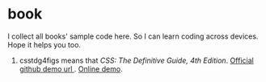 # book
I collect all books' sample code here. So I can learn coding across devices. Hope it helps you too.
1. csstdg4figs means that *CSS: The Definitive Guide, 4th Edition*. [Official
 github demo url ](https://github.com/meyerweb/csstdg4figs)
 . [Online demo](https://meyerweb.github.io/csstdg4figs/index.html).
 

